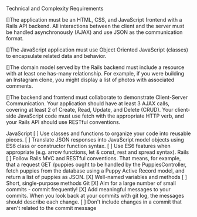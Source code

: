 Technical and Complexity Requirements

[]The application must be an HTML, CSS, and JavaScript frontend with a Rails API backend. All interactions between the client and the server must be handled asynchronously (AJAX) and use JSON as the communication format.

[]The JavaScript application must use Object Oriented JavaScript (classes) to encapsulate related data and behavior.

[]The domain model served by the Rails backend must include a resource with at least one has-many relationship. For example, if you were building an Instagram clone, you might display a list of photos with associated comments.

[]The backend and frontend must collaborate to demonstrate Client-Server Communication. Your application should have at least 3 AJAX calls, covering at least 2 of Create, Read, Update, and Delete (CRUD). Your client-side JavaScript code must use fetch with the appropriate HTTP verb, and your Rails API should use RESTful conventions.


JavaScript
[ ] Use classes and functions to organize your code into reusable pieces.
[ ] Translate JSON responses into JavaScript model objects using ES6 class or constructor function syntax.
[ ] Use ES6 features when appropriate (e.g. arrow functions, let & const, rest and spread syntax).
Rails
[ ] Follow Rails MVC and RESTful conventions. That means, for example, that a request GET /puppies ought to be handled by the PuppiesController, fetch puppies from the database using a Puppy Active Record model, and return a list of puppies as JSON.
[X] Well-named variables and methods
[ ] Short, single-purpose methods
Git
[X] Aim for a large number of small commits - commit frequently!
[X] Add meaningful messages to your commits. When you look back at your commits with git log, the messages should describe each change.
[ ] Don't include changes in a commit that aren't related to the commit message
